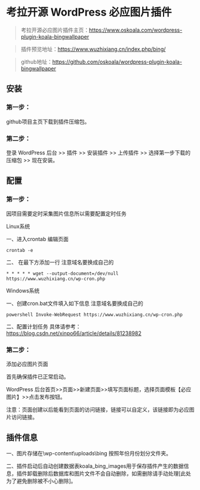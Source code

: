 # 考拉开源 WordPress 必应图片插件

> 考拉开源必应图片插件主页：https://www.oskoala.com/wordpress-plugin-koala-bingwallpaper

> 插件预览地址：https://www.wuzhixiang.cn/index.php/bing/

> github地址：https://github.com/oskoala/wordpress-plugin-koala-bingwallpaper

## 安装

### 第一步：
github项目主页下载到插件压缩包。

### 第二步：
登录 WordPress 后台 >> 插件 >> 安装插件 >> 上传插件 >> 选择第一步下载的压缩包 >> 现在安装。

## 配置

### 第一步：
因项目需要定时采集图片信息所以需要配置定时任务

Linux系统

一、进入crontab 编辑页面
```shell
crontab -e
```
二、 在最下方添加一行 注意域名要换成自己的
```
* * * * * wget --output-document=/dev/null https://www.wuzhixiang.cn/wp-cron.php
```

Windows系统

一、创建cron.bat文件填入如下信息  注意域名要换成自己的
```shell
powershell Invoke-WebRequest https://www.wuzhixiang.cn/wp-cron.php
```
二、配置计划任务 
具体请参考：https://blog.csdn.net/xinpo66/article/details/81238982

### 第二步：
添加必应图片页面

首先确保插件已正常启动。

WordPress 后台首页>>页面>>新建页面>>填写页面标题，选择页面模板【必应图片】>>点击发布按钮。

注意：页面创建以后能看到页面的访问链接，链接可以自定义，该链接即为必应图片访问链接。

## 插件信息

一、图片存储在\wp-content\uploads\bing 按照年份月份划分文件夹。

二、插件启动后自动创建数据表koala_bing_images用于保存插件产生的数据信息，插件卸载删除后数据库和图片文件不会自动删除，如需删除请手动处理[此处为了避免删除被不小心删除]。

